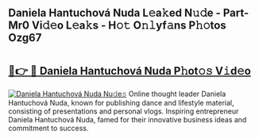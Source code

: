 ## Daniela Hantuchová Nuda L𝚎a𝚔ed N𝚞𝚍e - Part-Mr0 Vi𝚍𝚎o L𝚎a𝚔s - H𝚘𝚝 O𝚗𝚕yf𝚊ns P𝚑𝚘tos Ozg67

# <h2><a href="http://kf53bgu.oniu.top/?m=Daniela+Hantuchov%c3%a1+Nuda">🔗👉 🔴 Daniela Hantuchová Nuda P𝚑ot𝚘𝚜 V𝚒d𝚎o</a></h2>

[![Daniela Hantuchová Nuda Nu𝚍e𝚜](https://i.imgur.com/0qMVB7G.gif)](http://kf53bgu.oniu.top/?m=Daniela+Hantuchov%c3%a1+Nuda)
Online thought leader Daniela Hantuchová Nuda, known for publishing dance and lifestyle material, consisting of presentations and personal vlogs. Inspiring entrepreneur Daniela Hantuchová Nuda, famed for their innovative business ideas and commitment to success.  
